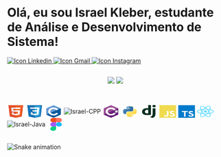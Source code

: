 # Olá, eu sou Israel Kleber, estudante de Análise e Desenvolvimento de Sistema! 

<!-- REDES SOCIAIS -->
<div> 
    <a href = "https://www.linkedin.com/in/israel-kleber-871040221/" target = "_blank"> <img src = "https://img.shields.io/badge/LinkedIn-0077B5?style=for-the-badge&logo=linkedin&logoColor=white" title = "Icon Linkedin" /> </a>
    <a href = "mailto:israelkleber75@gmail.com" target = "_blank"><img src = "https://img.shields.io/badge/Gmail-D14836?style=for-the-badge&logo=gmail&logoColor=white" title = "Icon Gmail" /> </a> 
    <a href = "https://www.instagram.com/israelkleber/" target = "_blank"><img src = "https://img.shields.io/badge/Instagram-E4405F?style=for-the-badge&logo=instagram&logoColor=white" title = "Icon Instagram"/> </a>
</div>

## 
<!-- ESTATÍSTICAS E LINGUAGENS MAIS USADAS -->

<div align = "center">
  <img  height="180em" src="https://github-readme-stats.vercel.app/api?username=IsraelKleber&show_icons=true&theme=great-gatsby&include_all_commits=true&count_private=true&locale=pt-br"/>
  <img  height="180em" src="https://github-readme-stats.vercel.app/api/top-langs/?username=IsraelKleber&layout=compact&langs_count=16&theme=great-gatsby&locale=pt-br"/>
</div>
   
##
<div style="display: inline_block"><br>
<img align = "center" alt = "Israel-HTML" height = "30" width = "40" src = "https://raw.githubusercontent.com/devicons/devicon/master/icons/html5/html5-original.svg">
<img align = "center" alt = "Israel-CSS" height = "30" width = "40" src = "https://raw.githubusercontent.com/devicons/devicon/master/icons/css3/css3-original.svg">
<img align = "center" alt = "Israel-C" height = "30" width = "40" src = "https://raw.githubusercontent.com/devicons/devicon/master/icons/c/c-original.svg">
<img align = "center" alt = "Israel-CPP" height = "30" width = "40" src = "https://raw.githubusercontent.com/jmnote/z-icons/master/svg/cpp.svg">
<img align = "center" alt = "Israel-Csharp" height = "30" width = "40" src = "https://raw.githubusercontent.com/devicons/devicon/master/icons/csharp/csharp-original.svg">
<img align = "center" alt = "Alcides-Python" height = "30" width = "40" src = "https://raw.githubusercontent.com/devicons/devicon/master/icons/python/python-original.svg">
<img align = "center" alt = "Israel-Django" height = "30" width = "40" src = "https://github.com/devicons/devicon/blob/master/icons/django/django-plain.svg">
<img align = "center" alt = "Israel-JS" height = "30" width = "40" src = "https://raw.githubusercontent.com/devicons/devicon/master/icons/javascript/javascript-plain.svg">
<img align="center" alt="Israel-Ts" height="30" width="40" src="https://raw.githubusercontent.com/devicons/devicon/master/icons/typescript/typescript-plain.svg">
<img align = "center" alt = "Israel-React" height = "30" width = "40" src = "https://github.com/devicons/devicon/blob/master/icons/react/react-original.svg">
<img align = "center" alt = "Israel-Java" height = "30" width = "40" src = "https://raw.githubusercontent.com/jmnote/z-icons/master/svg/java.svg">
<img align = "center" alt = "Israel-Figma" height = "30" width = "40" src = "https://github.com/devicons/devicon/blob/master/icons/figma/figma-original.svg">
</div>

##

![Snake animation](https://github.com/IsraelKleber/IsraelKleber/blob/output/github-contribution-grid-snake.svg)
